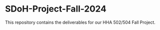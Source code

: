 # SDoH-Project-Fall-2024

This repository contains the deliverables for our HHA 502/504 Fall Project.
